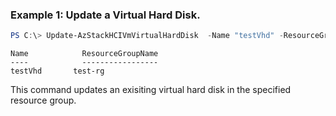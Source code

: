 ### Example 1: Update a Virtual Hard Disk.
```powershell
PS C:\> Update-AzStackHCIVmVirtualHardDisk  -Name "testVhd" -ResourceGroupName "test-rg" -Tag "@{TagName = TagValue }"
```

```output
Name            ResourceGroupName
----            -----------------
testVhd       test-rg
```

This command updates an exisiting virtual hard disk in the specified resource group.


